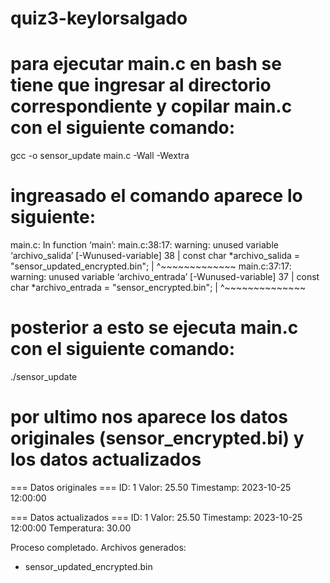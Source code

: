 # quiz3-keylorsalgado
# para ejecutar main.c en bash se tiene que ingresar al directorio correspondiente y copilar main.c con el siguiente comando:

gcc -o sensor_update main.c -Wall -Wextra

# ingreasado el comando aparece lo siguiente:
main.c: In function ‘main’:
main.c:38:17: warning: unused variable ‘archivo_salida’ [-Wunused-variable]
   38 |     const char *archivo_salida = "sensor_updated_encrypted.bin";
      |                 ^~~~~~~~~~~~~~
main.c:37:17: warning: unused variable ‘archivo_entrada’ [-Wunused-variable]
   37 |     const char *archivo_entrada = "sensor_encrypted.bin";
      |                 ^~~~~~~~~~~~~~~
# posterior a esto se ejecuta main.c con el siguiente comando:
 ./sensor_update

 # por ultimo nos aparece los datos originales (sensor_encrypted.bi) y los datos actualizados 
 === Datos originales ===
ID: 1
Valor: 25.50
Timestamp: 2023-10-25 12:00:00

=== Datos actualizados ===
ID: 1
Valor: 25.50
Timestamp: 2023-10-25 12:00:00
Temperatura: 30.00

Proceso completado. Archivos generados:
- sensor_updated_encrypted.bin

